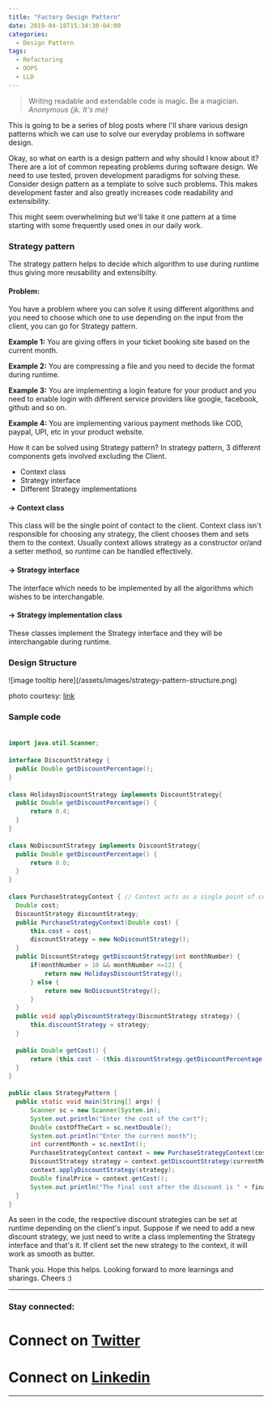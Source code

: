 ```yaml
---
title: "Factory Design Pattern"
date: 2019-04-18T15:34:30-04:00
categories:
  - Design Pattern
tags:
  - Refactoring
  - OOPS
  - LLD
---
```


> Writing readable and extendable code is magic. Be a magician. 
> <cite> Anonymous (jk. It's me) </cite>

This is going to be a series of blog posts where I'll share various design patterns which we can use to solve our everyday problems in software design.

Okay, so what on earth is a design pattern and why should I know about it? <br>
There are a lot of common repeating problems during software design. We need to use tested, proven development paradigms for solving these. Consider design pattern as a template to solve such problems. This makes development faster and also greatly increases code readability and extensibility.

This might seem overwhelming but we'll take it one pattern at a time starting with some frequently used ones in our daily work.

<h3> Strategy pattern </h3>
  The strategy pattern helps to decide which algorithm to use during runtime thus giving more reusability and extensibilty.

<h4>Problem: </h4>
  You have a problem where you can solve it using different algorithms and you need to choose which one to use depending on the input from the client, you can go for Strategy pattern.
  
  **Example 1:**
    You are giving offers in your ticket booking site based on the current month.

  **Example 2:**
    You are compressing a file and you need to decide the format during runtime.

  **Example 3:**
    You are implementing a login feature for your product and you need to enable login with different service providers like google, facebook, github and so on.

  **Example 4:**
    You are implementing various payment methods like COD, paypal, UPI, etc in your product website.

How it can be solved using Strategy pattern?
In strategy pattern, 3 different components gets involved excluding the Client.
<ul>
  <li> Context class</li>
  <li> Strategy interface </li>
  <li> Different Strategy implementations </li>
</ul>

<h4> -> Context class </h4>
  This class will be the single point of contact to the client. Context class isn't responsible for choosing any strategy, the client chooses them and sets them to the context.  Usually context allows strategy as a constructor or/and a setter method, so runtime can be handled effectively.
<h4> -> Strategy interface </h4>
  The interface which needs to be implemented by all the algorithms which wishes to be interchangable.
<h4> -> Strategy implementation class </h4>
  These classes implement the Strategy interface and they will be interchangable during runtime.

<h3> Design Structure </h3>
  ![image tooltip here](/assets/images/strategy-pattern-structure.png)

  photo courtesy: [link](https://refactoring.guru/images/patterns/diagrams/strategy/structure.png)

<h3> Sample code </h3>

  ```java

import java.util.Scanner;

interface DiscountStrategy {
    public Double getDiscountPercentage();
}

class HolidaysDiscountStrategy implements DiscountStrategy{
    public Double getDiscountPercentage() {
        return 0.4;
    }
}

class NoDiscountStrategy implements DiscountStrategy{
    public Double getDiscountPercentage() {
        return 0.0;
    }
}

class PurchaseStrategyContext { // Context acts as a single point of contact  for the clients.
    Double cost;
    DiscountStrategy discountStrategy;
    public PurchaseStrategyContext(Double cost) {
        this.cost = cost;
        discountStrategy = new NoDiscountStrategy();
    }
    public DiscountStrategy getDiscountStrategy(int monthNumber) {
        if(monthNumber > 10 && monthNumber <=12) {
            return new HolidaysDiscountStrategy();
        } else {
            return new NoDiscountStrategy();
        }
    }
    public void applyDiscountStrategy(DiscountStrategy strategy) {
        this.discountStrategy = strategy;
    }

    public Double getCost() {
        return (this.cost - (this.discountStrategy.getDiscountPercentage() * this.cost));
    }
}

public class StrategyPattern {
    public static void main(String[] args) {
        Scanner sc = new Scanner(System.in);
        System.out.println("Enter the cost of the cart");
        Double costOfTheCart = sc.nextDouble();
        System.out.println("Enter the current month");
        int currentMonth = sc.nextInt();
        PurchaseStrategyContext context = new PurchaseStrategyContext(costOfTheCart);
        DiscountStrategy strategy = context.getDiscountStrategy(currentMonth); //Get can be done here or strategy can be initialized here
        context.applyDiscountStrategy(strategy);
        Double finalPrice = context.getCost();
        System.out.println("The final cost after the discount is " + finalPrice);
    }
}

  ```

As seen in the code, the respective discount strategies can be set at runtime depending on the client's input. Suppose if we need to add a new discount strategy, we just need to write a class implementing the Strategy interface and that's it. If client set the new strategy to the context, it will work as smooth as butter.

Thank you. Hope this helps. Looking forward to more learnings and sharings. Cheers :)

----

<h3> Stay connected: </h3>

# <i class="fab fa-fw fa-twitter-square"></i> Connect on [Twitter](https://twitter.com/sammieboy97)
# <i class="fab fa-fw fa-linkedin"></i> Connect on [Linkedin](https://www.linkedin.com/in/samuel-johnson-r/)

----

[jekyll-docs]: https://jekyllrb.com/docs/home
[jekyll-gh]:   https://github.com/jekyll/jekyll
[jekyll-talk]: https://talk.jekyllrb.com/
